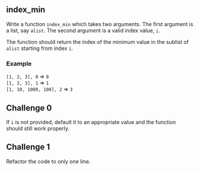 
## index_min

Write a function `index_min` which takes two arguments. The first argument is a list, say `alist`. The second argument is a valid index value, `i`. 

The function should return the index of the minimum value in the sublist  of `alist` starting from index `i`. 

### Example 

`[1, 2, 3], 0` => `0`  
`[1, 2, 3], 1` => `1`  
`[1, 10, 1000, 100], 2` => `3`  

## Challenge 0 
If `i` is not provided, default it to an appropriate value and the function should still work properly. 

## Challenge 1
Refactor the code to only one line. 




<!--stackedit_data:
eyJoaXN0b3J5IjpbMTkyOTk1MDg5NCwxODQ1OTEyNzg2LC0xND
cyMjE5MzMxXX0=
-->